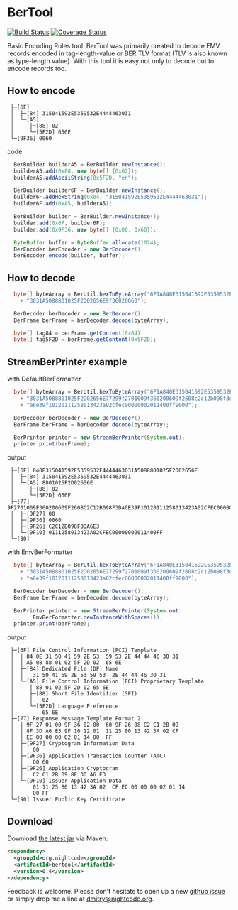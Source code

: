 # BerTool 

[![Build Status](https://travis-ci.org/nightcode/bertool.svg?branch=master)](https://travis-ci.org/nightcode/bertool) [![Coverage Status](https://coveralls.io/repos/nightcode/bertool/badge.png?branch=master)](https://coveralls.io/r/nightcode/bertool?branch=master)

Basic Encoding Rules tool.
BerTool was primarily created to decode EMV records encoded in tag-length-value or BER TLV format (TLV is also known as type-length value).
With this tool it is easy not only to decode but to encode records too.

How to encode 
-------------

```
 ├─[6F]
 │  ├─[84] 315041592E5359532E4444463031
 │  └─[A5]
 │     ├─[88] 02
 │     └─[5F2D] 656E
 └─[9F36] 0060
```

code

```java
  BerBuilder builderA5 = BerBuilder.newInstance();
  builderA5.add(0x88, new byte[] {0x02});
  builderA5.addAsciiString(0x5F2D, "en");

  BerBuilder builder6F = BerBuilder.newInstance();
  builder6F.addHexString(0x84, "315041592E5359532E4444463031");
  builder6F.add(0xA5, builderA5);

  BerBuilder builder = BerBuilder.newInstance();
  builder.add(0x6F, builder6F);
  builder.add(0x9F36, new byte[] {0x00, 0x60});

  ByteBuffer buffer = ByteBuffer.allocate(1024);
  BerEncoder berEncoder = new BerEncoder();
  berEncoder.encode(builder, buffer);
```

How to decode 
-------------

```java
  byte[] byteArray = BerUtil.hexToByteArray("6F1A840E315041592E5359532E444446"
    + "3031A5088801025F2D02656E9f36020060");

  BerDecoder berDecoder = new BerDecoder();
  BerFrame berFrame = berDecoder.decode(byteArray);

  byte[] tag84 = berFrame.getContent(0x84)
  byte[] tag5F2D = berFrame.getContent(0x5F2D);
```

StreamBerPrinter example
------------------------

with DefaultBerFormatter

```java
  byte[] byteArray = BerUtil.hexToByteArray("6F1A840E315041592E5359532E444446"
    + "3031A5088801025F2D02656E77299f2701009f360200609f2608c2c12b098f3d"
    + "a6e39f10120111258013423a02cfec00000002011400ff9000"); 

  BerDecoder berDecoder = new BerDecoder();
  BerFrame berFrame = berDecoder.decode(byteArray);

  BerPrinter printer = new StreamBerPrinter(System.out);
  printer.print(berFrame);
```

output

```
 ├─[6F] 840E315041592E5359532E4444463031A5088801025F2D02656E
 │  ├─[84] 315041592E5359532E4444463031
 │  └─[A5] 8801025F2D02656E
 │     ├─[88] 02
 │     └─[5F2D] 656E
 ├─[77] 9F2701009F360200609F2608C2C12B098F3DA6E39F10120111258013423A02CFEC00000002011400FF
 │  ├─[9F27] 00
 │  ├─[9F36] 0060
 │  ├─[9F26] C2C12B098F3DA6E3
 │  └─[9F10] 0111258013423A02CFEC00000002011400FF
 └─[90]
```

with EmvBerFormatter

```java
  byte[] byteArray = BerUtil.hexToByteArray("6F1A840E315041592E5359532E444446"
    + "3031A5088801025F2D02656E77299f2701009f360200609f2608c2c12b098f3d"
    + "a6e39f10120111258013423a02cfec00000002011400ff9000"); 

  BerDecoder berDecoder = new BerDecoder();
  BerFrame berFrame = berDecoder.decode(byteArray);

  BerPrinter printer = new StreamBerPrinter(System.out
      , EmvBerFormatter.newInstanceWithSpaces());
  printer.print(berFrame);
```

output

```
 ├─[6F] File Control Information (FCI) Template
 │  │ 84 0E 31 50 41 59 2E 53  59 53 2E 44 44 46 30 31
 │  │ A5 08 88 01 02 5F 2D 02  65 6E
 │  ├─[84] Dedicated File (DF) Name
 │  │   31 50 41 59 2E 53 59 53  2E 44 44 46 30 31
 │  └─[A5] File Control Information (FCI) Proprietary Template
 │     │ 88 01 02 5F 2D 02 65 6E
 │     ├─[88] Short File Identifier (SFI)
 │     │   02
 │     └─[5F2D] Language Preference
 │         65 6E
 ├─[77] Response Message Template Format 2
 │  │ 9F 27 01 00 9F 36 02 00  60 9F 26 08 C2 C1 2B 09
 │  │ 8F 3D A6 E3 9F 10 12 01  11 25 80 13 42 3A 02 CF
 │  │ EC 00 00 00 02 01 14 00  FF
 │  ├─[9F27] Cryptogram Information Data
 │  │   00
 │  ├─[9F36] Application Transaction Counter (ATC)
 │  │   00 60
 │  ├─[9F26] Application Cryptogram
 │  │   C2 C1 2B 09 8F 3D A6 E3
 │  └─[9F10] Issuer Application Data
 │      01 11 25 80 13 42 3A 02  CF EC 00 00 00 02 01 14
 │      00 FF
 └─[90] Issuer Public Key Certificate
```

Download
--------

Download [the latest jar][1] via Maven:
```xml
<dependency>
  <groupId>org.nightcode</groupId>
  <artifactId>bertool</artifactId>
  <version>0.4</version>
</dependency>
```

Feedback is welcome. Please don't hesitate to open up a new [github issue](https://github.com/nightcode/bertool/issues) or simply drop me a line at <dmitry@nightcode.org>.


 [1]: http://oss.sonatype.org/service/local/artifact/maven/redirect?r=releases&g=org.nightcode&a=bertool&v=LATEST
